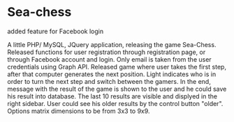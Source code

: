 # Sea-chess
added feature for Facebook login

A little PHP/ MySQL, JQuery application, releasing the game Sea-Chess.
Released functions for user registration through registration page, or through Facebook account and login.
Only email is taken from the user credentials using Graph API.
Released game where user takes the first step, after that computer generates the next position.
Light indicates who is in order to turn the next step and switch between the gamers.
In the end, message with the result of the game is shown to the user and he could save his result into database.
The last 10 results are visible and displyed in the right sidebar.
User could see his older results by the control button "older".
Options matrix  dimensions to be from 3x3 to 9x9.

